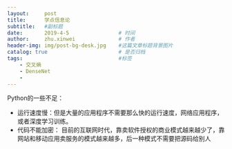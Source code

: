 ```yaml
---
layout:     post
title:      学点信息论
subtitle:   #副标题
date:       2019-4-5 				# 时间
author:     zhu.xinwei 		    	# 作者
header-img: img/post-bg-desk.jpg	#这篇文章标题背景图片
catalog: true 						# 是否归档
tags:								#标签
    - 交叉熵
    - DenseNet
    - 
---
```



Python的一些不足：

- 运行速度慢：但是大量的应用程序不需要那么快的运行速度，网络应用程序，或者深度学习训练。
- 代码不能加密： 目前的互联网时代，靠卖软件授权的商业模式越来越少了，靠网站和移动应用卖服务的模式越来越多，后一种模式不需要把源码给别人


